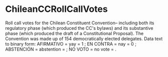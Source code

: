 # ChileanCCRollCallVotes
Roll call votes for the Chilean Constituent Convention– including both its regulatory phase (which produced the CC's bylaws) and its substantive phase (which produced the draft of a Constitutional Proposal). The Convention was made up of 154 democratically elected delegates.
Data text to binary form: AFIRMATIVO = yay = 1 ; EN CONTRA = nay = 0 ; ABSTENCIÓN = abstention =    ; NO VOTO = no vote =    .


